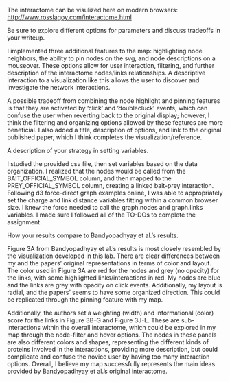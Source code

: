 The interactome can be visulized here on modern browsers: http://www.rosslagoy.com/interactome.html

Be sure to explore different options for parameters and discuss tradeoffs in your writeup.

I implemented three additional features to the map: highlighting node neighbors, the ability to pin nodes on the svg, and node descriptions on a mouseover. These options allow for user interaction, filtering, and further description of the interactome nodes/links relationships. A descriptive interaction to a visualization like this allows the user to discover and investigate the network interactions. 

A possible tradeoff from combining the node highlight and pinning features is that they are activated by ‘click’ and ‘doublecluck’ events, which can confuse the user when reverting back to the original display; however, I think the filtering and organizing options allowed by these features are more beneficial. I also added a title, description of options, and link to the original published paper, which I think completes the visualization/reference.

A description of your strategy in setting variables.

I studied the provided csv file, then set variables based on the data organization. I realized that the nodes would be called from the BAIT_OFFICIAL_SYMBOL column, and then mapped to the PREY_OFFICIAL_SYMBOL column, creating a linked bait-prey interaction. 
Following d3 force-direct graph examples online, I was able to appropriately set the charge and link distance variables fitting within a common browser size. I knew the force needed to call the graph.nodes and graph.links variables. I made sure I followed all of the TO-DOs to complete the assignment.

How your results compare to Bandyopadhyay et al.’s results.

Figure 3A from Bandyopadhyay et al.’s results is most closely resembled by the visualization developed in this lab. There are clear differences between my and the papers’ original representations in terms of color and layout. The color used in Figure 3A are red for the nodes and grey (no opacity) for the links, with some highlighted links/interactions in red. My nodes are blue and the links are grey with opacity on click events. Additionally, my layout is radial, and the papers’ seems to have some organized direction. This could be replicated through the pinning feature with my map.

Additionally, the authors set a weighting (width) and informational (color) score for the links in Figure 3B-G and Figure 3J-L. These are sub-interactions within the overall interactome, which could be explored in my map through the node-filter and hover options. The nodes in these panels are also different colors and shapes, representing the different kinds of proteins involved in the interactions, providing more description, but could complicate and confuse the novice user by having too many interaction options. Overall, I believe my map successfully represents the main ideas provided by Bandyopadhyay et al.’s original interactome.
